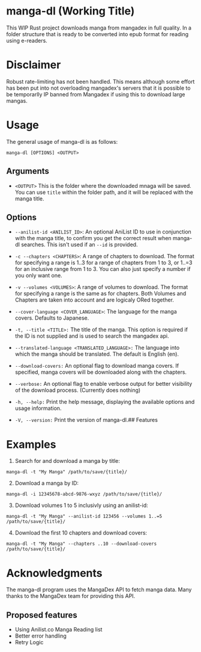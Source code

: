 # manga-dl (Working Title)

This WIP Rust project downloads manga from mangadex in full quality. In a folder structure that is ready to be converted
into epub format for reading using e-readers.

# Disclaimer

Robust rate-limiting has not been handled. This means although some effort has been put into not overloading mangadex's
servers that it is possible to be temporarlly IP banned from Mangadex if using this to download large mangas.

# Usage

The general usage of manga-dl is as follows:

```
manga-dl [OPTIONS] <OUTPUT>
```

## Arguments

- `<OUTPUT>` This is the folder where the downloaded mnaga will be saved. You can use `title` within the folder path,
and it will be replaced with the manga title.

## Options

- `--anilist-id <ANILIST_ID>`: An optional AniList ID to use in conjunction with the manga title, to confirm you get the
correct result when manga-dl searches. This isn't used if an `--id` is provided.

- `-c --chapters <CHAPTERS>`: A range of chapters to download. The format for specifying a range is 1..3 for a range of
chapters from 1 to 3, or 1..=3 for an inclusive range from 1 to 3. You can also just specify a number if you only want
one.

- `-v --volumes <VOLUMES>`: A range of volumes to download. The format for specifying a range is the same as for
chapters. Both Volumes and Chapters are taken into account and are logicaly ORed together.

- `--cover-language <COVER_LANGUAGE>`: The language for the manga covers. Defaults to Japanese.

- `-t, --title <TITLE>:` The title of the manga. This option is required if the ID is not supplied and is used to search
the mangadex api.

- `--translated-language <TRANSLATED_LANGUAGE>:` The language into which the manga should be translated. The default is
English (en).

- `--download-covers:` An optional flag to download manga covers. If specified, manga covers will be downloaded along
with the chapters.

- `--verbose:` An optional flag to enable verbose output for better visibility of the download process. (Currently does
nothing)

- `-h, --help:` Print the help message, displaying the available options and usage information.

- `-V, --version:` Print the version of manga-dl.## Features

# Examples

1. Search for and download a manga by title:

```
manga-dl -t "My Manga" /path/to/save/{title}/
```

2. Download a manga by ID:

```
manga-dl -i 12345678-abcd-9876-wxyz /path/to/save/{title}/
```

3. Download volumes 1 to 5 inclusivly using an anilist-id:

```
manga-dl -t "My Manga" --anilist-id 123456 --volumes 1..=5 /path/to/save/{title}/
```

4. Download the first 10 chapters and download covers:

```
manga-dl -t "My Manga" --chapters ..10 --download-covers /path/to/save/{title}/
```

# Acknowledgments

The manga-dl program uses the MangaDex API to fetch manga data. Many thanks to the MangaDex team for providing this API.

## Proposed features

* Using Anilist.co Manga Reading list
* Better error handling
* Retry Logic
